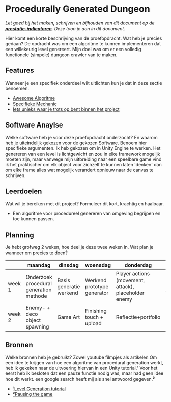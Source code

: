 # Procedurally Generated Dungeon
*Let goed bij het maken, schrijven en bijhouden van dit document op de **[prestatie-indicatoren](https://drive.google.com/drive/folders/1y8l0Zr4E8b6gYJui_pSzQaoWr-gEr6JN?usp=sharing)**. Deze toon je aan in dit document.*

Hier komt een korte beschrijving van de proefopdracht. Wat heb je precies gedaan? 
De opdracht was om een algoritme te kunnen implementeren dat een willekeurig level genereert.
Mijn doel was om er een volledig functionele (simpele) dungeon crawler van te maken.

## Features
Wanneer je een specifiek onderdeel wilt uitlichten kun je dat in deze sectie benoemen.

- [Awesome Algoritme](link)
- [Specifieke Mechanic](link)
- [Iets unieks waar je trots op bent binnen het project](link)

## Software Anaylse 
Welke software heb je voor deze proefopdracht onderzocht? En waarom heb je uiteindelijk gekozen voor de gekozen Software. Benoem hier specifieke argumenten.
Ik heb gekozen om in Unity Engine te werken.
Het genereren van een level is lichtgewicht en zou in elke framework mogelijk moeten zijn, maar vanwege mijn uitbreiding naar een speelbare game vind ik het praktischer om elk object voor zichzelf te kunnen laten 'denken' dan om elke frame alles wat mogelijk verandert opnieuw naar de canvas te schrijven.

## Leerdoelen 
Wat wil je bereiken met dit project? Formuleer dit kort, krachtig en haalbaar.
- Een algoritme voor procedureel genereren van omgeving begrijpen en toe kunnen passen.

## Planning 
Je hebt grofweg 2 weken, hoe deel je deze twee weken in. Wat plan je wanneer om precies te doen?

| | maandag | dinsdag | woensdag | donderdag | vrijdag |
| --- | --- | --- | --- | --- | --- |
|week 1 |Onderzoek procedural generation methode|Basis generatie werkend|Werkend prototype generator|Player actions (movement, attack), placeholder enemy|Enemy AI|
|week 2 |Enemy- + deco object spawning|Game Art|Finishing touch + upload|Reflectie+portfolio|Portfolio|

## Bronnen
Welke bronnen heb je gebruikt? Zowel youtube filmpjes als artikelen
Om een idee te krijgen van hoe een algoritme van procedural generation werkt, heb ik gekeken naar de uitvoering hiervan in een Unity tutorial.¹
Voor het eerst heb ik besloten dat een pauze functie nodig was, maar had geen idee hoe dit werkt. een google search heeft mij als snel antwoord gegeven.²

- [¹Level Generation tutorial](https://youtu.be/wnoLaui3uO4)
- [²Pausing the game](https://forum.unity.com/threads/pausing-a-game-without-settiing-timescale-to-0.55395/)
